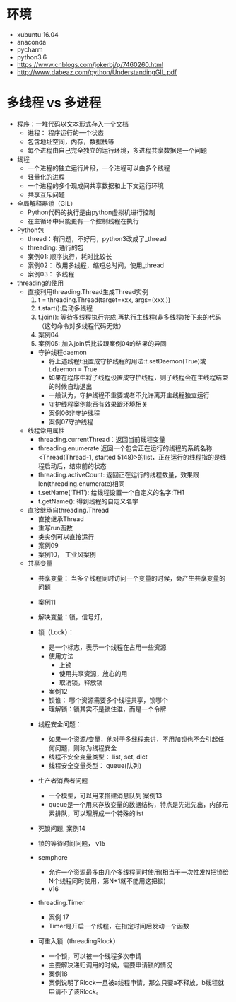 # 环境
- xubuntu 16.04
- anaconda
- pycharm
- python3.6
- https://www.cnblogs.com/jokerbj/p/7460260.html
- http://www.dabeaz.com/python/UnderstandingGIL.pdf

# 多线程 vs 多进程
- 程序：一堆代码以文本形式存入一个文档
    - 进程： 程序运行的一个状态
    - 包含地址空间，内存，数据栈等
    - 每个进程由自己完全独立的运行环境，多进程共享数据是一个问题
- 线程
    - 一个进程的独立运行片段，一个进程可以由多个线程
    - 轻量化的进程
    - 一个进程的多个现成间共享数据和上下文运行环境
    - 共享互斥问题
- 全局解释器锁（GIL）
    - Python代码的执行是由python虚拟机进行控制
    - 在主循环中只能更有一个控制线程在执行
- Python包
    - thread：有问题，不好用，python3改成了_thread
    - threading: 通行的包
    - 案例01: 顺序执行，耗时比较长
    - 案例02： 改用多线程，缩短总时间，使用_thread
    - 案例03： 多线程
- threading的使用
    - 直接利用threading.Thread生成Thread实例
        1. t = threading.Thread(target=xxx, args=(xxx,))
        2. t.start():启动多线程
        3. t.join(): 等待多线程执行完成,再执行主线程(非多线程)接下来的代码（这句命令对多线程代码无效）
        4. 案例04
        5. 案例05: 加入join后比较跟案例04的结果的异同
        - 守护线程daemon
            -  将上述线程t设置成守护线程的用法:t.setDaemon(True)或t.daemon = True
            - 如果在程序中将子线程设置成守护线程，则子线程会在主线程结束的时候自动退出
            - 一般认为，守护线程不重要或者不允许离开主线程独立运行
            - 守护线程案例能否有效果跟环境相关
            - 案例06非守护线程
            - 案例07守护线程
    - 线程常用属性
        - threading.currentThread：返回当前线程变量
        - threading.enumerate:返回一个包含正在运行的线程的系统名称<Thread(Thread-1, started 5148)>的list，正在运行的线程指的是线程启动后，结束前的状态
        - threading.activeCount: 返回正在运行的线程数量，效果跟 len(threading.enumerate)相同
        - t.setName('TH1'): 给线程设置一个自定义的名字:TH1
        - t.getName(): 得到线程的自定义名字
    - 直接继承自threading.Thread
        - 直接继承Thread
        - 重写run函数
        - 类实例可以直接运行
        - 案例09
        - 案例10， 工业风案例
    - 共享变量
        - 共享变量： 当多个线程同时访问一个变量的时候，会产生共享变量的问题
        - 案例11
        - 解决变量：锁，信号灯，
        - 锁（Lock）：

            - 是一个标志，表示一个线程在占用一些资源
            - 使用方法
                - 上锁
                - 使用共享资源，放心的用
                - 取消锁，释放锁
            - 案例12
            - 锁谁： 哪个资源需要多个线程共享，锁哪个
            - 理解锁：锁其实不是锁住谁，而是一个令牌

        - 线程安全问题：
            - 如果一个资源/变量，他对于多线程来讲，不用加锁也不会引起任何问题，则称为线程安全
            - 线程不安全变量类型： list, set, dict
            - 线程安全变量类型： queue(队列)
        - 生产者消费者问题
            - 一个模型，可以用来搭建消息队列 案例13
            - queue是一个用来存放变量的数据结构，特点是先进先出，内部元素排队，可以理解成一个特殊的list
        - 死锁问题, 案例14
        - 锁的等待时间问题， v15
        - semphore
            - 允许一个资源最多由几个多线程同时使用(相当于一次性发N把锁给N个线程同时使用，第N+1就不能用这把锁)
            - v16
        - threading.Timer
            - 案例 17
            - Timer是开启一个线程，在指定时间后发动一个函数
        - 可重入锁（threadingRlock）
            - 一个锁，可以被一个线程多次申请
            - 主要解决递归调用的时候，需要申请锁的情况
            - 案例18
            - 案例说明了Rlock一旦被a线程申请，那么只要a不释放，b线程就申请不了该Rlock。






